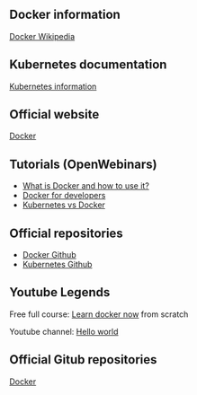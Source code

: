 ## Docker information
<a href="https://en.wikipedia.org/wiki/Docker_(software)">Docker Wikipedia</a>

## Kubernetes documentation
<a href="https://kubernetes.io/docs/concepts/overview/what-is-kubernetes/">Kubernetes information</a>

## Official website
<a href="https://www.docker.com/">Docker</a>

## Tutorials (OpenWebinars)
<ul>
  
  <li>
    <a href="https://www.youtube.com/watch?v=i6Wm8p87Z84">What is Docker and how to use it?</a>
  </li>
  
  <li>
    <a href="https://www.youtube.com/watch?v=VhWIuQRDabE">Docker for developers</a>
  </li>
  
  <li>
    <a href="https://www.youtube.com/watch?v=U57Ha-uRD_M">Kubernetes vs Docker</a>
  </li>

</ul>

## Official repositories
<ul>

  <li>
    <a href="https://github.com/docker/docker.github.io">Docker Github</a>
  </li>
  
  <li>
    <a href="https://github.com/kubernetes">Kubernetes Github</a>
  </li>

</ul>

## Youtube Legends
<p>Free full course: <a href="https://www.youtube.com/watch?v=4Dko5W96WHg&list=PLSnadb41DsdKxcWm4wFElbfM6aUhwHjzL&index=5">Learn docker now</a> from scratch</p>

<p>Youtube channel: <a href="https://www.youtube.com/c/HolaMundoDev">Hello world</a></p>

## Official Gitub repositories
<a href="https://github.com/docker">Docker</a>